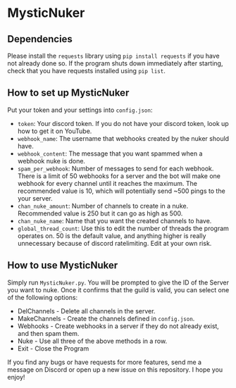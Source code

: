 # MysticNuker

## Dependencies

Please install the `requests` library using `pip install requests` if you have not already done so. If the program shuts down immediately after starting, check that you have requests installed using `pip list`.

## How to set up MysticNuker

Put your token and your settings into `config.json`:

- `token`: Your discord token. If you do not have your discord token, look up how to get it on YouTube.
- `webhook_name`: The username that webhooks created by the nuker should have.
- `webhook_content`: The message that you want spammed when a webhook nuke is done.
- `spam_per_webhook`: Number of messages to send for each webhook. There is a limit of 50 webhooks for a server and the bot will make one webhook for every channel until it reaches the maximum. The recommended value is 10, which will potentially send ~500 pings to the your server.
- `chan_nuke_amount`: Number of channels to create in a nuke. Recommended value is 250 but it can go as high as 500.
- `chan_nuke_name`: Name that you want the created channels to have.
- `global_thread_count`: Use this to edit the number of threads the program operates on. 50 is the default value, and anything higher is really unnecessary because of discord ratelimiting. Edit at your own risk.

## How to use MysticNuker

Simply run `MysticNuker.py`. You will be prompted to give the ID of the Server you want to nuke. Once it confirms that the guild is valid, you can select one of the following options:
- DelChannels - Delete all channels in the server.
- MakeChannels - Create the channels defined in `config.json`.
- Webhooks - Create webhooks in a server if they do not already exist, and then spam them.
- Nuke - Use all three of the above methods in a row.
- Exit - Close the Program

If you find any bugs or have requests for more features, send me a message on Discord or open up a new issue on this repository. I hope you enjoy!
